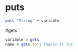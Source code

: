 # puts 

```` ruby 
puts "String" + variable
````
#gets

```` ruby 
variable = gets
name = gets.to_i #makes it int

````